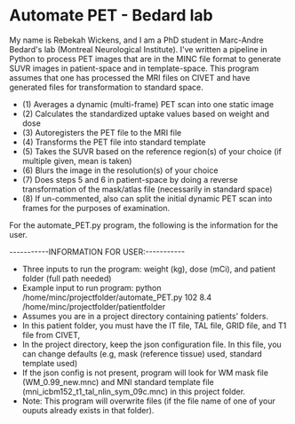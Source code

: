 # Automate PET - Bedard lab

My name is Rebekah Wickens, and I am a PhD student in Marc-Andre Bedard's lab (Montreal Neurological Institute).
I've written a pipeline in Python to process PET images that are in the MINC file format to generate SUVR images in patient-space and in template-space. This program assumes that one has processed the MRI files on CIVET and have generated files for transformation to standard space. 

- (1) Averages a dynamic (multi-frame) PET scan into one static image 
- (2) Calculates the standardized uptake values based on weight and dose 
- (3) Autoregisters the PET file to the MRI file
- (4) Transforms the PET file into standard template
- (5) Takes the SUVR based on the reference region(s) of your choice (if multiple given, mean is taken)
- (6) Blurs the image in the resolution(s) of your choice
- (7) Does steps 5 and 6 in patient-space by doing a reverse transformation of the mask/atlas file (necessarily in standard space)
- (8) If un-commented, also can split the initial dynamic PET scan into frames for the purposes of examination. 

For the automate_PET.py program, the following is the information for the user. 

-----------INFORMATION FOR USER:----------- 
- Three inputs to run the program: weight (kg), dose (mCi), and patient folder (full path needed)
- Example input to run program: python /home/minc/projectfolder/automate_PET.py 102 8.4 /home/minc/projectfolder/patientfolder
- Assumes you are in a project directory containing patients' folders.
- In this patient folder, you must have the IT file, TAL file, GRID file, and T1 file from CIVET,
- In the project directory, keep the json configuration file. In this file, you can change defaults (e.g, mask (reference tissue) used, standard template used) 
- If the json config is not present, program will look for WM mask file (WM_0.99_new.mnc) and MNI standard template file (mni_icbm152_t1_tal_nlin_sym_09c.mnc) in this project folder.
- Note: This program will overwrite files (if the file name of one of your ouputs already exists in that folder).   
